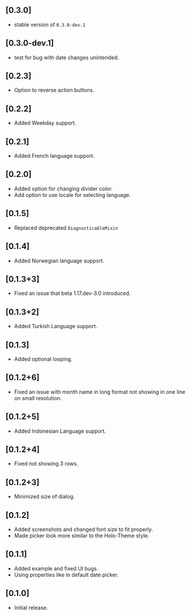 ## [0.3.0]
* stable version of `0.3.0-dev.1` 

## [0.3.0-dev.1]
* test for bug with date changes unintended.

## [0.2.3]
* Option to reverse action buttons.

## [0.2.2]
* Added Weekday support.

## [0.2.1]
* Added French language support.

## [0.2.0]
* Added option for changing divider color.
* Add option to use locale for selecting language.

## [0.1.5]
* Replaced deprecated `DiagnosticableMixin`

## [0.1.4]
* Added Norwegian language support.

## [0.1.3+3]
* Fixed an issue that beta 1.17.dev-3.0 introduced.

## [0.1.3+2]
* Added Turkish Language support.

## [0.1.3]
* Added optional looping.

## [0.1.2+6]
* Fixed an issue with month name in long format not showing in one line on small resolution.

## [0.1.2+5]
* Added Indonesian Language support.

## [0.1.2+4]
* Fixed not showing 3 rows.

## [0.1.2+3]
* Minimized size of dialog.

## [0.1.2]

* Added screenshots and changed font size to fit properly.
* Made picker look more similar to the Holo-Theme style.

## [0.1.1]

* Added example and fixed UI bugs.
* Using properties like in default date picker.

## [0.1.0]

* Initial release.
